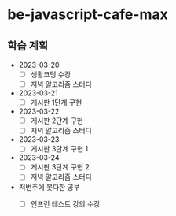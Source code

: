 # be-javascript-cafe-max

## 학습 계획

- 2023-03-20
    - [ ] 생활코딩 수강    
    - [ ] 저녁 알고리즘 스터디
- 2023-03-21   
    - [ ] 게시판 1단계 구현
- 2023-03-22   
    - [ ] 게시판 2단계 구현   
    - [ ] 저녁 알고리즘 스터디
- 2023-03-23   
    - [ ] 게시판 3단계 구현 1   
- 2023-03-24   
    - [ ] 게시판 3단계 구현 2   
    - [ ] 저녁 알고리즘 스터디

- 저번주에 못다한 공부
    - [ ] 인프런 테스트 강의 수강


